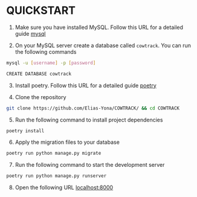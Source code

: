 # QUICKSTART

1. Make sure you have installed MySQL. Follow this URL for a detailed guide [mysql](https://dev.mysql.com/downloads/)

2. On your MySQL server create a database called `cowtrack`. You can run the following commands

```bash
mysql -u [username] -p [password]

CREATE DATABASE cowtrack
```

3. Install poetry. Follow this URL for a detailed guide [poetry](https://python-poetry.org/docs/#installation)

4. Clone the repository

```bash
git clone https://github.com/Elias-Yona/COWTRACK/ && cd COWTRACK
```

5. Run the following command to install project dependencies

```bash
poetry install
```

6. Apply the migration files to your database

```bash
poetry run python manage.py migrate
```

7. Run the following command to start the development server

```bash
poetry run python manage.py runserver
```

8. Open the following URL [localhost:8000](http://127.0.0.1:8000/)

